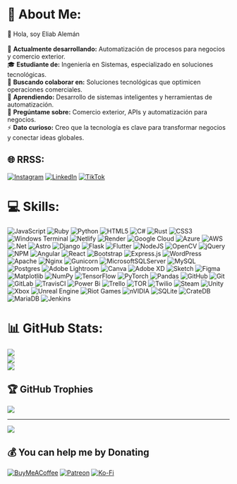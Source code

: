 # 💫 About Me:
🌟 Hola, soy Eliab Alemán<br><br>🔭 
 **Actualmente desarrollando:** 
Automatización de procesos para negocios y comercio exterior.<br>🎓 
**Estudiante de:** Ingeniería en Sistemas, especializado en soluciones tecnológicas.<br>👯 
**Buscando colaborar en:** Soluciones tecnológicas que optimicen operaciones comerciales.<br>🌱
**Aprendiendo:**
Desarrollo de sistemas inteligentes y herramientas de automatización.<br>💬
**Pregúntame sobre:**
Comercio exterior, APIs y automatización para negocios.<br>⚡ 
**Dato curioso:**
Creo que la tecnología es clave para transformar negocios y conectar ideas globales.


## 🌐 RRSS:
[![Instagram](https://img.shields.io/badge/Instagram-%23E4405F.svg?logo=Instagram&logoColor=white)](https://instagram.com/Eliab_explicit) [![LinkedIn](https://img.shields.io/badge/LinkedIn-%230077B5.svg?logo=linkedin&logoColor=white)](https://linkedin.com/in/Eliab-aleman) [![TikTok](https://img.shields.io/badge/TikTok-%23000000.svg?logo=TikTok&logoColor=white)](https://tiktok.com/@Eliab.dev) 

# 💻 Skills:
![JavaScript](https://img.shields.io/badge/javascript-%23323330.svg?style=plastic&logo=javascript&logoColor=%23F7DF1E) ![Ruby](https://img.shields.io/badge/ruby-%23CC342D.svg?style=plastic&logo=ruby&logoColor=white) ![Python](https://img.shields.io/badge/python-3670A0?style=plastic&logo=python&logoColor=ffdd54) ![HTML5](https://img.shields.io/badge/html5-%23E34F26.svg?style=plastic&logo=html5&logoColor=white) ![C#](https://img.shields.io/badge/c%23-%23239120.svg?style=plastic&logo=csharp&logoColor=white) ![Rust](https://img.shields.io/badge/rust-%23000000.svg?style=plastic&logo=rust&logoColor=white) ![CSS3](https://img.shields.io/badge/css3-%231572B6.svg?style=plastic&logo=css3&logoColor=white) ![Windows Terminal](https://img.shields.io/badge/Windows%20Terminal-%234D4D4D.svg?style=plastic&logo=windows-terminal&logoColor=white) ![Netlify](https://img.shields.io/badge/netlify-%23000000.svg?style=plastic&logo=netlify&logoColor=#00C7B7) ![Render](https://img.shields.io/badge/Render-%46E3B7.svg?style=plastic&logo=render&logoColor=white) ![Google Cloud](https://img.shields.io/badge/GoogleCloud-%234285F4.svg?style=plastic&logo=google-cloud&logoColor=white) ![Azure](https://img.shields.io/badge/azure-%230072C6.svg?style=plastic&logo=microsoftazure&logoColor=white) ![AWS](https://img.shields.io/badge/AWS-%23FF9900.svg?style=plastic&logo=amazon-aws&logoColor=white) ![.Net](https://img.shields.io/badge/.NET-5C2D91?style=plastic&logo=.net&logoColor=white) ![Astro](https://img.shields.io/badge/astro-%232C2052.svg?style=plastic&logo=astro&logoColor=white) ![Django](https://img.shields.io/badge/django-%23092E20.svg?style=plastic&logo=django&logoColor=white) ![Flask](https://img.shields.io/badge/flask-%23000.svg?style=plastic&logo=flask&logoColor=white) ![Flutter](https://img.shields.io/badge/Flutter-%2302569B.svg?style=plastic&logo=Flutter&logoColor=white) ![NodeJS](https://img.shields.io/badge/node.js-6DA55F?style=plastic&logo=node.js&logoColor=white) ![OpenCV](https://img.shields.io/badge/opencv-%23white.svg?style=plastic&logo=opencv&logoColor=white) ![jQuery](https://img.shields.io/badge/jquery-%230769AD.svg?style=plastic&logo=jquery&logoColor=white) ![NPM](https://img.shields.io/badge/NPM-%23CB3837.svg?style=plastic&logo=npm&logoColor=white) ![Angular](https://img.shields.io/badge/angular-%23DD0031.svg?style=plastic&logo=angular&logoColor=white) ![React](https://img.shields.io/badge/react-%2320232a.svg?style=plastic&logo=react&logoColor=%2361DAFB) ![Bootstrap](https://img.shields.io/badge/bootstrap-%238511FA.svg?style=plastic&logo=bootstrap&logoColor=white) ![Express.js](https://img.shields.io/badge/express.js-%23404d59.svg?style=plastic&logo=express&logoColor=%2361DAFB) ![WordPress](https://img.shields.io/badge/WordPress-%23117AC9.svg?style=plastic&logo=WordPress&logoColor=white) ![Apache](https://img.shields.io/badge/apache-%23D42029.svg?style=plastic&logo=apache&logoColor=white) ![Nginx](https://img.shields.io/badge/nginx-%23009639.svg?style=plastic&logo=nginx&logoColor=white) ![Gunicorn](https://img.shields.io/badge/gunicorn-%298729.svg?style=plastic&logo=gunicorn&logoColor=white) ![MicrosoftSQLServer](https://img.shields.io/badge/Microsoft%20SQL%20Server-CC2927?style=plastic&logo=microsoft%20sql%20server&logoColor=white) ![MySQL](https://img.shields.io/badge/mysql-4479A1.svg?style=plastic&logo=mysql&logoColor=white) ![Postgres](https://img.shields.io/badge/postgres-%23316192.svg?style=plastic&logo=postgresql&logoColor=white) ![Adobe Lightroom](https://img.shields.io/badge/Adobe%20Lightroom-31A8FF.svg?style=plastic&logo=Adobe%20Lightroom&logoColor=white) ![Canva](https://img.shields.io/badge/Canva-%2300C4CC.svg?style=plastic&logo=Canva&logoColor=white) ![Adobe XD](https://img.shields.io/badge/Adobe%20XD-470137?style=plastic&logo=Adobe%20XD&logoColor=#FF61F6) ![Sketch](https://img.shields.io/badge/Sketch-FFB387?style=plastic&logo=sketch&logoColor=black) ![Figma](https://img.shields.io/badge/figma-%23F24E1E.svg?style=plastic&logo=figma&logoColor=white) ![Matplotlib](https://img.shields.io/badge/Matplotlib-%23ffffff.svg?style=plastic&logo=Matplotlib&logoColor=black) ![NumPy](https://img.shields.io/badge/numpy-%23013243.svg?style=plastic&logo=numpy&logoColor=white) ![TensorFlow](https://img.shields.io/badge/TensorFlow-%23FF6F00.svg?style=plastic&logo=TensorFlow&logoColor=white) ![PyTorch](https://img.shields.io/badge/PyTorch-%23EE4C2C.svg?style=plastic&logo=PyTorch&logoColor=white) ![Pandas](https://img.shields.io/badge/pandas-%23150458.svg?style=plastic&logo=pandas&logoColor=white) ![GitHub](https://img.shields.io/badge/github-%23121011.svg?style=plastic&logo=github&logoColor=white) ![Git](https://img.shields.io/badge/git-%23F05033.svg?style=plastic&logo=git&logoColor=white) ![GitLab](https://img.shields.io/badge/gitlab-%23181717.svg?style=plastic&logo=gitlab&logoColor=white) ![TravisCI](https://img.shields.io/badge/travis%20ci-%232B2F33.svg?style=plastic&logo=travis&logoColor=white) ![Power Bi](https://img.shields.io/badge/power_bi-F2C811?style=plastic&logo=powerbi&logoColor=black) ![Trello](https://img.shields.io/badge/Trello-%23026AA7.svg?style=plastic&logo=Trello&logoColor=white) ![TOR](https://img.shields.io/badge/tor-%237E4798.svg?style=plastic&logo=tor-project&logoColor=white) ![Twilio](https://img.shields.io/badge/Twilio-F22F46?style=plastic&logo=Twilio&logoColor=white) ![Steam](https://img.shields.io/badge/steam-%23000000.svg?style=plastic&logo=steam&logoColor=white) ![Unity](https://img.shields.io/badge/unity-%23000000.svg?style=plastic&logo=unity&logoColor=white) ![Xbox](https://img.shields.io/badge/xbox-%23107C10.svg?style=plastic&logo=xbox&logoColor=white) ![Unreal Engine](https://img.shields.io/badge/unrealengine-%23313131.svg?style=plastic&logo=unrealengine&logoColor=white) ![Riot Games](https://img.shields.io/badge/riotgames-D32936.svg?style=plastic&logo=riotgames&logoColor=white) ![nVIDIA](https://img.shields.io/badge/nVIDIA-%2376B900.svg?style=plastic&logo=nVIDIA&logoColor=white) ![SQLite](https://img.shields.io/badge/sqlite-%2307405e.svg?style=plastic&logo=sqlite&logoColor=white) ![CrateDB](https://img.shields.io/badge/CrateDB-009DC7?style=plastic&logo=CrateDB&logoColor=white) ![MariaDB](https://img.shields.io/badge/MariaDB-003545?style=plastic&logo=mariadb&logoColor=white) ![Jenkins](https://img.shields.io/badge/jenkins-%232C5263.svg?style=plastic&logo=jenkins&logoColor=white)
# 📊 GitHub Stats:
![](https://github-readme-stats.vercel.app/api?username=IngELIAB&theme=radical&hide_border=false&include_all_commits=false&count_private=true)<br/>
![](https://github-readme-streak-stats.herokuapp.com/?user=IngELIAB&theme=radical&hide_border=false)<br/>
![](https://github-readme-stats.vercel.app/api/top-langs/?username=IngELIAB&theme=radical&hide_border=false&include_all_commits=false&count_private=true&layout=compact)

## 🏆 GitHub Trophies
![](https://github-profile-trophy.vercel.app/?username=IngELIAB&theme=transparent&no-frame=false&no-bg=true&margin-w=4)

---
[![](https://visitcount.itsvg.in/api?id=IngELIAB&icon=5&color=2)](https://visitcount.itsvg.in)

  ## 💰 You can help me by Donating
  [![BuyMeACoffee](https://img.shields.io/badge/Buy%20Me%20a%20Coffee-ffdd00?style=for-the-badge&logo=buy-me-a-coffee&logoColor=black)](https://buymeacoffee.com/https://buymeacoffee.com/eliabalemac?new=1) [![Patreon](https://img.shields.io/badge/Patreon-F96854?style=for-the-badge&logo=patreon&logoColor=white)](https://patreon.com/patreon.com/Eliabaleman) [![Ko-Fi](https://img.shields.io/badge/Ko--fi-F16061?style=for-the-badge&logo=ko-fi&logoColor=white)](https://ko-fi.com/ko-fi.com/eliabaleman) 
